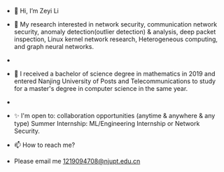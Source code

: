 - 👋 Hi, I’m Zeyi Li
- 👀 My research interested in  network security, communication network security, anomaly detection(outlier detection) & analysis, deep packet inspection, Linux kernel network research, Heterogeneous computing, and graph neural networks.
- 
- 💞️ I received a bachelor of science degree in mathematics in 2019 and entered Nanjing University of Posts and Telecommunications to study for a master's degree in computer science in the same year.
- 
- ✨ I'm open to:
 collaboration opportunities (anytime & anywhere & any type)
 Summer Internship: ML/Engineering Internship or Network Security.
 
- 📫 How to reach me? 
- Please email me 1219094708@njupt.edu.cn
<!---
sailorlee97/sailorlee97 is a ✨ special ✨ repository because its `README.md` (this file) appears on your GitHub profile.
You can click the Preview link to take a look at your changes.
--->
